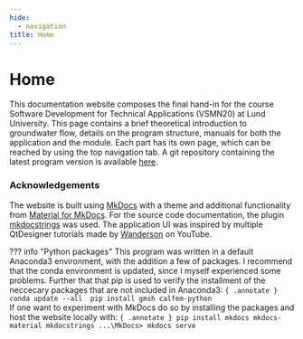 ```yaml
---
hide:
  - navigation
title: Home
---
```


# Home
This documentation website composes the final hand-in for the course Software Development for Technical Applications (VSMN20) at Lund University. This page contains a brief theoretical introduction to groundwater flow, details on the program structure, manuals for both the application and the module. Each part has its own page, which can be reached by using the top navigation tab. A git repository containing the latest program version is available [here](https://youtu.be/dQw4w9WgXcQ).

### Acknowledgements
The website is built using [MkDocs](https://www.mkdocs.org/) with a theme and additional functionality from [Material for MkDocs](https://squidfunk.github.io/mkdocs-material/). For the source code documentation, the plugin [mkdocstrings](https://mkdocstrings.github.io/) was used. The application UI was inspired by multiple QtDesigner tutorials made by [Wanderson](https://www.youtube.com/c/WandersonIsMe) on YouTube.

??? info "Python packages"
    This program was written in a default Anaconda3 environment, with the addition a few of packages. I recommend that the conda environment is updated, since I myself experienced some problems. Further that that pip is used to verify the installment of the neccecary packages that are not included in Anaconda3:
    ``` { .annotate }
    conda update --all 
    pip install gmsh calfem-python 
    ```
    <br>If one want to experiment with MkDocs do so by installing the packages and host the website locally with:
    ``` { .annotate }
    pip install mkdocs mkdocs-material mkdocstrings
    ...\MkDocs> mkdocs serve
    ```
    